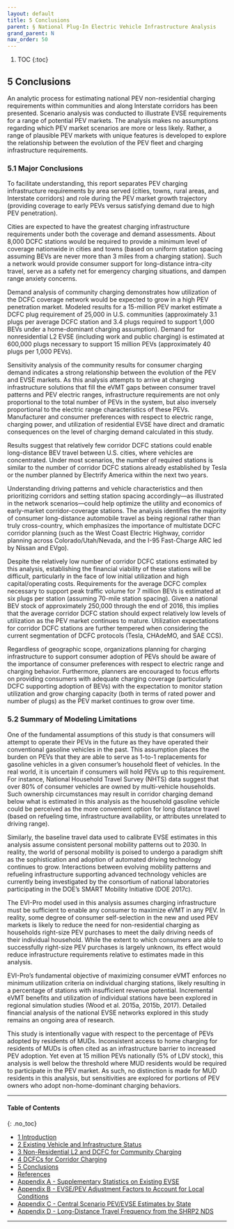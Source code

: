 ```yaml
---
layout: default
title: 5 Conclusions
parent: § National Plug-In Electric Vehicle Infrastructure Analysis 
grand_parent: N 
nav_order: 50 
---
```

<style>
.dont-break-out {
  /* These are technically the same, but use both */
  overflow-wrap: break-word;
  word-wrap: break-word;

  -ms-word-break: break-all;
  /* This is the dangerous one in WebKit, as it breaks things wherever */
  word-break: break-all;
  /* Instead use this non-standard one: */
  word-break: break-word;
}
</style>

<div class="dont-break-out" markdown="1">

1. TOC
{:toc}

## 5 Conclusions
An analytic process for estimating national PEV non-residential charging requirements within communities and along Interstate corridors has been presented. Scenario analysis was conducted to illustrate EVSE requirements for a range of potential PEV markets. The analysis makes no assumptions regarding which PEV market scenarios are more or less likely. Rather, a range of plausible PEV markets with unique features is developed to explore the relationship between the evolution of the PEV fleet and charging infrastructure requirements.

### 5.1 Major Conclusions
To facilitate understanding, this report separates PEV charging infrastructure requirements by area served (cities, towns, rural areas, and Interstate corridors) and role during the PEV market growth trajectory (providing coverage to early PEVs versus satisfying demand due to high PEV penetration). 

Cities are expected to have the greatest charging infrastructure requirements under both the coverage and demand assessments. About 8,000 DCFC stations would be required to provide a minimum level of coverage nationwide in cities and towns (based on uniform station spacing assuming BEVs are never more than 3 miles from a charging station). Such a network would provide consumer support for long-distance intra-city travel, serve as a safety net for emergency charging situations, and dampen range anxiety concerns.

Demand analysis of community charging demonstrates how utilization of the DCFC coverage network would be expected to grow in a high PEV penetration market. Modeled results for a 15-million PEV market estimate a DCFC plug requirement of 25,000 in U.S. communities (approximately 3.1 plugs per average DCFC station and 3.4 plugs required to support 1,000 BEVs under a home-dominant charging assumption). Demand for nonresidential L2 EVSE (including work and public charging) is estimated at 600,000 plugs necessary to support 15 million PEVs (approximately 40 plugs per 1,000 PEVs). 

Sensitivity analysis of the community results for consumer charging demand indicates a strong relationship between the evolution of the PEV and EVSE markets. As this analysis attempts to arrive at charging infrastructure solutions that fill the eVMT gaps between consumer travel patterns and PEV electric ranges, infrastructure requirements are not only proportional to the total number of PEVs in the system, but also inversely proportional to the electric range characteristics of these PEVs. Manufacturer and consumer preferences with respect to electric range, charging power, and utilization of residential EVSE have direct and dramatic consequences on the level of charging demand calculated in this study.

Results suggest that relatively few corridor DCFC stations could enable long-distance BEV travel between U.S. cities, where vehicles are concentrated. Under most scenarios, the number of required stations is similar to the number of corridor DCFC stations already established by Tesla or the number planned by Electrify America within the next two years.

Understanding driving patterns and vehicle characteristics and then prioritizing corridors and setting station spacing accordingly—as illustrated in the network scenarios—could help optimize the utility and economics of early-market corridor-coverage stations. The analysis identifies the majority of consumer long-distance automobile travel as being regional rather than truly cross-country, which emphasizes the importance of multistate DCFC corridor planning (such as the West Coast Electric Highway, corridor planning across Colorado/Utah/Nevada, and the I-95 Fast-Charge ARC led by Nissan and EVgo). 

Despite the relatively low number of corridor DCFC stations estimated by this analysis, establishing the financial viability of these stations will be difficult, particularly in the face of low initial utilization and high capital/operating costs. Requirements for the average DCFC complex necessary to support peak traffic volume for 7 million BEVs is estimated at six plugs per station (assuming 70-mile station spacing). Given a national BEV stock of approximately 250,000 through the end of 2016, this implies that the average corridor DCFC station should expect relatively low levels of utilization as the PEV market continues to mature. Utilization expectations for corridor DCFC stations are further tempered when considering the current segmentation of DCFC protocols (Tesla, CHAdeMO, and SAE CCS). 

Regardless of geographic scope, organizations planning for charging infrastructure to support consumer adoption of PEVs should be aware of the importance of consumer preferences with respect to electric range and charging behavior. Furthermore, planners are encouraged to focus efforts on providing consumers with adequate charging coverage (particularly DCFC supporting adoption of BEVs) with the expectation to monitor station utilization and grow charging capacity (both in terms of rated power and number of plugs) as the PEV market continues to grow over time.

### 5.2 Summary of Modeling Limitations
One of the fundamental assumptions of this study is that consumers will attempt to operate their PEVs in the future as they have operated their conventional gasoline vehicles in the past. This assumption places the burden on PEVs that they are able to serve as 1-to-1 replacements for gasoline vehicles in a given consumer’s household fleet of vehicles. In the real world, it is uncertain if consumers will hold PEVs up to this requirement. For instance, National Household Travel Survey (NHTS) data suggest that over 80% of consumer vehicles are owned by multi-vehicle households. Such ownership circumstances may result in corridor charging demand below what is estimated in this analysis as the household gasoline vehicle could be perceived as the more convenient option for long distance travel (based on refueling time, infrastructure availability, or attributes unrelated to driving range). 

Similarly, the baseline travel data used to calibrate EVSE estimates in this analysis assume consistent personal mobility patterns out to 2030. In reality, the world of personal mobility is poised to undergo a paradigm shift as the sophistication and adoption of automated driving technology continues to grow. Interactions between evolving mobility patterns and refueling infrastructure supporting advanced technology vehicles are currently being investigated by the consortium of national laboratories participating in the DOE’s SMART Mobility Initiative (DOE 2017c).

The EVI-Pro model used in this analysis assumes charging infrastructure must be sufficient to enable any consumer to maximize eVMT in any PEV. In reality, some degree of consumer self-selection in the new and used PEV markets is likely to reduce the need for non-residential charging as households right-size PEV purchases to meet the daily driving needs of their individual household. While the extent to which consumers are able to successfully right-size PEV purchases is largely unknown, its effect would reduce infrastructure requirements relative to estimates made in this analysis. 

EVI-Pro’s fundamental objective of maximizing consumer eVMT enforces no minimum utilization criteria on individual charging stations, likely resulting in a percentage of stations with insufficient revenue potential. Incremental eVMT benefits and utilization of individual stations have been explored in regional simulation studies (Wood et al. 2015a, 2015b, 2017). Detailed financial analysis of the national EVSE networks explored in this study remains an ongoing area of research. 

This study is intentionally vague with respect to the percentage of PEVs adopted by residents of MUDs. Inconsistent access to home charging for residents of MUDs is often cited as an infrastructure barrier to increased PEV adoption. Yet even at 15 million PEVs nationally (5% of LDV stock), this analysis is well below the threshold where MUD residents would be required to participate in the PEV market. As such, no distinction is made for MUD residents in this analysis, but sensitivities are explored for portions of PEV owners who adopt non-home-dominant charging behaviors.

***

#### Table of Contents
{: .no_toc}

<ul><li> <a href="/docs/N/national-plug-in-electric-vehicles-infrastructure-analysis-1/">1 Introduction</a></li><li> <a href="/docs/N/national-plug-in-electric-vehicles-infrastructure-analysis-2/">2 Existing Vehicle and Infrastructure Status</a></li><li> <a href="/docs/N/national-plug-in-electric-vehicles-infrastructure-analysis-3/">3 Non-Residential L2 and DCFC for Community Charging</a></li><li> <a href="/docs/N/national-plug-in-electric-vehicles-infrastructure-analysis-4/">4 DCFCs for Corridor Charging</a></li><li> <a href="/docs/N/national-plug-in-electric-vehicles-infrastructure-analysis-5/">5 Conclusions</a></li><li> <a href="/docs/N/national-plug-in-electric-vehicles-infrastructure-analysis-6/">References</a></li><li> <a href="/docs/N/national-plug-in-electric-vehicles-infrastructure-analysis-7/">Appendix A - Supplementary Statistics on Existing EVSE</a></li><li> <a href="/docs/N/national-plug-in-electric-vehicles-infrastructure-analysis-8/">Appendix B - EVSE/PEV Adjustment Factors to Account for Local Conditions</a></li><li> <a href="/docs/N/national-plug-in-electric-vehicles-infrastructure-analysis-9/">Appendix C - Central Scenario PEV/EVSE Estimates by State</a></li><li> <a href="/docs/N/national-plug-in-electric-vehicles-infrastructure-analysis-10/">Appendix D - Long-Distance Travel Frequency from the SHRP2 NDS</a></li></ul>

***


</div>
